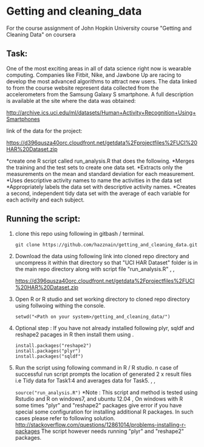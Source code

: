 Getting and cleaning_data
=========================

For the course assignment of John Hopkin University course "Getting and Cleaning Data" on coursera

## Task:
One of the most exciting areas in all of data science right now is wearable computing. Companies like Fitbit, Nike, and Jawbone Up are racing to develop the most advanced algorithms to attract new users. The data linked to from the course website represent data collected from the accelerometers from the Samsung Galaxy S smartphone. A full description is available at the site where the data was obtained: 

http://archive.ics.uci.edu/ml/datasets/Human+Activity+Recognition+Using+Smartphones 

link of the data for the project: 

https://d396qusza40orc.cloudfront.net/getdata%2Fprojectfiles%2FUCI%20HAR%20Dataset.zip 

*create one R script called run_analysis.R that does the following. 
*Merges the training and the test sets to create one data set.
*Extracts only the measurements on the mean and standard deviation for each measurement. 
*Uses descriptive activity names to name the activities in the data set
*Appropriately labels the data set with descriptive activity names. 
*Creates a second, independent tidy data set with the average of each variable for each activity and each subject. 

## Running the script:

1.  clone this repo using following in gitbash / terminal.   

	`git clone https://github.com/hazznain/getting_and_cleaning_data.git`
	
2.	Download the data using following link into cloned repo directory and uncompress it within that directory so that "UCI HAR Dataset" folder is in the main repo directory along with script file "run_analysis.R"  , , 

	https://d396qusza40orc.cloudfront.net/getdata%2Fprojectfiles%2FUCI%20HAR%20Dataset.zip 

3.	Open R or R studio and set working directory to cloned repo directory using follwoing withing the console.  
	
	`setwd("<Path on your system>/getting_and_cleaning_data/")`
	
4.  Optional step : If you have not already installed following plyr, sqldf and reshape2 pacages in R then install them using .  

	`install.packages("reshape2")`  
	`install.packages("plyr")`  
	`install.packages("sqldf")`  
	
5.	Run the script using following command in R / R studio. n case of successful run script prompts the location of generated 2 x result files i.e Tidy data for Task1:4 and averages data for Task5.   , , 

	`source("run_analysis.R")`
	*Note : This script and method is tested using Rstudio and R on windows7, and ubuntu 12.04 , On windows with R some times "plyr" and "reshape2" packages give error if you have special some configuration for installing additional R packages. In such cases please refer to following solution.  
	  http://stackoverflow.com/questions/12861014/problems-installing-r-packages
	  The script however needs running "plyr" and "reshape2" packages.
	
	
	